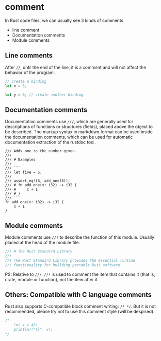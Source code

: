 # comment

In Rust code files, we can usually see 3 kinds of comments.

- line comment
- Documentation comments
- Module comments

## Line comments

  After `//`, until the end of the line, it is a comment and will not affect the behavior of the program.

```rust
// create a binding
let x = 5;

let y = 6; // create another binding
```

## Documentation comments

Documentation comments use ```///```, which are generally used for descriptions of functions or structures (fields), placed above the object to be described. The markup syntax in markdown format can be used inside the documentation comments, which can be used for automatic documentation extraction of the rustdoc tool.

    /// Adds one to the number given.
    ///
    /// # Examples
    ///
    /// ```
    /// let five = 5;
    ///
    /// assert_eq!(6, add_one(5));
    /// # fn add_one(x: i32) -> i32 {
    /// #     x + 1
    /// # }
    /// ```
    fn add_one(x: i32) -> i32 {
        x + 1
    }


## Module comments

Module comments use ```//!``` to describe the function of this module. Usually placed at the head of the module file.

```rust
//! # The Rust Standard Library
//!
//! The Rust Standard Library provides the essential runtime
//! functionality for building portable Rust software.
```

PS: Relative to `///`, `//!` is used to comment the item that contains it (that is, crate, module or function), not the item after it.


## Others: Compatible with C language comments

Rust also supports C-compatible block comment writing: `/* */`. But it is not recommended, please try not to use this comment style (will be despised).

```rust
/*
    let x = 42;
    println!("{}", x);
*/
```
